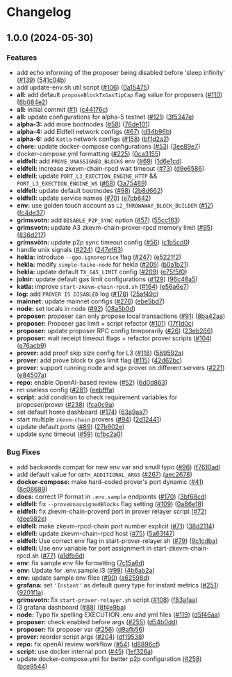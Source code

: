 # Changelog

## 1.0.0 (2024-05-30)


### Features

* add echo informing of the proposer being disabled before 'sleep infinity' ([#139](https://github.com/taikoxyz/simple-taiko-node/issues/139)) ([541c04b](https://github.com/taikoxyz/simple-taiko-node/commit/541c04b8348e2ad39b87dba3546aeebd9d604529))
* add update-env.sh util script ([#106](https://github.com/taikoxyz/simple-taiko-node/issues/106)) ([0a15475](https://github.com/taikoxyz/simple-taiko-node/commit/0a15475e43c6d68bf053cce1f0ed277cd9149ea8))
* **all:** add default `proposeBlockTxGasTipCap` flag value for proposers ([#110](https://github.com/taikoxyz/simple-taiko-node/issues/110)) ([6b084e2](https://github.com/taikoxyz/simple-taiko-node/commit/6b084e26be97b9c3566d94ed0eceaf33e88103e4))
* **all:** initial commit ([#1](https://github.com/taikoxyz/simple-taiko-node/issues/1)) ([c44176c](https://github.com/taikoxyz/simple-taiko-node/commit/c44176c6c5c017ceb5d945d3a8d348ee2b67d30a))
* **all:** update configurations for alpha-5 testnet ([#121](https://github.com/taikoxyz/simple-taiko-node/issues/121)) ([3f5347e](https://github.com/taikoxyz/simple-taiko-node/commit/3f5347e9a308ee37a3c7861d02b5705e7c4b66a7))
* **alpha-3:** add more bootnodes ([#58](https://github.com/taikoxyz/simple-taiko-node/issues/58)) ([76de101](https://github.com/taikoxyz/simple-taiko-node/commit/76de101a175c9185421da22579f90dabb9ea1f38))
* **alpha-4:** add Eldfell network configs ([#67](https://github.com/taikoxyz/simple-taiko-node/issues/67)) ([d34b96b](https://github.com/taikoxyz/simple-taiko-node/commit/d34b96b062d19a0562398202aca2b597e81f6a5b))
* **alpha-6:** add `Katla` network configs ([#158](https://github.com/taikoxyz/simple-taiko-node/issues/158)) ([bf1d2a2](https://github.com/taikoxyz/simple-taiko-node/commit/bf1d2a2b59bcdb6f702d3cb56ac6781ed134ea88))
* **chore:** update docker-compose configurations ([#53](https://github.com/taikoxyz/simple-taiko-node/issues/53)) ([3ee89e7](https://github.com/taikoxyz/simple-taiko-node/commit/3ee89e7bd47dfc0c640298641e434f253169eec9))
* docker-compose.yml formatting ([#225](https://github.com/taikoxyz/simple-taiko-node/issues/225)) ([0ca3155](https://github.com/taikoxyz/simple-taiko-node/commit/0ca3155fc29840857204e6c0a32e73eb6eafb78f))
* **eldfell:** add `PROVE_UNASSIGNED_BLOCKS` env ([#69](https://github.com/taikoxyz/simple-taiko-node/issues/69)) ([1d6e1cd](https://github.com/taikoxyz/simple-taiko-node/commit/1d6e1cd5be8fe55568ff349cf0ca3ef16440f835))
* **eldfell:** increase zkevm-chain-rpcd wait timeout ([#73](https://github.com/taikoxyz/simple-taiko-node/issues/73)) ([d9e6586](https://github.com/taikoxyz/simple-taiko-node/commit/d9e6586bbb941095e60ac6e506622d9a7139df2a))
* **eldfell:** update `PORT_L3_EXECTION_ENGINE_HTTP` && `PORT_L3_EXECTION_ENGINE_WS` ([#68](https://github.com/taikoxyz/simple-taiko-node/issues/68)) ([3a75489](https://github.com/taikoxyz/simple-taiko-node/commit/3a75489a28b3c3cde17462f0bd4fdef04a680c01))
* **eldfell:** update default bootnodes ([#98](https://github.com/taikoxyz/simple-taiko-node/issues/98)) ([2b8d662](https://github.com/taikoxyz/simple-taiko-node/commit/2b8d6620dc2e8ae146cc9812ca02fc9bfe96ad24))
* **eldfell:** update service names ([#70](https://github.com/taikoxyz/simple-taiko-node/issues/70)) ([e7cb642](https://github.com/taikoxyz/simple-taiko-node/commit/e7cb6425bbf7d1c5972888c33f1bd70d573c1c96))
* **env:** use golden touch account as `L2_THROWAWAY_BLOCK_BUILDER` ([#12](https://github.com/taikoxyz/simple-taiko-node/issues/12)) ([fc4de37](https://github.com/taikoxyz/simple-taiko-node/commit/fc4de37d2b16a9c3b2c2c963bf4809395cc7482f))
* **grimsvotn:** add `DISABLE_P2P_SYNC` option ([#57](https://github.com/taikoxyz/simple-taiko-node/issues/57)) ([55cc163](https://github.com/taikoxyz/simple-taiko-node/commit/55cc16384591b5b84f14f0ce3ea55a7a36125ebe))
* **grimsvotn:** update A3 zkevm-chain-prover-rpcd memory limit ([#95](https://github.com/taikoxyz/simple-taiko-node/issues/95)) ([836d217](https://github.com/taikoxyz/simple-taiko-node/commit/836d217185be902d769cff2f7a2b0ca536d75e44))
* **grímsvötn:** update p2p sync timeout config ([#56](https://github.com/taikoxyz/simple-taiko-node/issues/56)) ([c1b5cd0](https://github.com/taikoxyz/simple-taiko-node/commit/c1b5cd02bff6f8502b0a842ab2b89f72babfcbec))
* handle unix signals ([#224](https://github.com/taikoxyz/simple-taiko-node/issues/224)) ([247ef63](https://github.com/taikoxyz/simple-taiko-node/commit/247ef6382e17f9f1aa381440348dc4d13e3c2558))
* **hekla:** introduce `--gpo.ignoreprice` flag ([#247](https://github.com/taikoxyz/simple-taiko-node/issues/247)) ([e5221f2](https://github.com/taikoxyz/simple-taiko-node/commit/e5221f24a418cb6fa49b95a41c15edcedefa0779))
* **hekla:** modify `simple-taiko-node` for hekla  ([#205](https://github.com/taikoxyz/simple-taiko-node/issues/205)) ([b0a1b21](https://github.com/taikoxyz/simple-taiko-node/commit/b0a1b211a8d1e6610ea3ad8c31594faba4adc37d))
* **hekla:** update default `TX_GAS_LIMIT` config ([#209](https://github.com/taikoxyz/simple-taiko-node/issues/209)) ([e75f5f0](https://github.com/taikoxyz/simple-taiko-node/commit/e75f5f05027c59e17d0b31122119ede035f6f2b6))
* **jolnir:** update default gas limit configurations ([#129](https://github.com/taikoxyz/simple-taiko-node/issues/129)) ([96c48a5](https://github.com/taikoxyz/simple-taiko-node/commit/96c48a5b2c3a5b8f42e5a29305482de46644305b))
* **katla:** improve `start-zkevm-chain-rpcd.sh` ([#164](https://github.com/taikoxyz/simple-taiko-node/issues/164)) ([e56a6e7](https://github.com/taikoxyz/simple-taiko-node/commit/e56a6e754774f703817ea5213968c4c6f576bcd0))
* **log:** add `PROVER IS DISABLED` log ([#178](https://github.com/taikoxyz/simple-taiko-node/issues/178)) ([25af49c](https://github.com/taikoxyz/simple-taiko-node/commit/25af49c14687cc8345394f690f5c94ce8aa4c6ae))
* **mainnet:** update mainnet configs ([#276](https://github.com/taikoxyz/simple-taiko-node/issues/276)) ([ebe5bd7](https://github.com/taikoxyz/simple-taiko-node/commit/ebe5bd726915c3ff17c0f9c8b7f6c5f70e826515))
* **node:** set locals in node ([#92](https://github.com/taikoxyz/simple-taiko-node/issues/92)) ([08a5b0d](https://github.com/taikoxyz/simple-taiko-node/commit/08a5b0d132bd16646dc8c10ee575ed0978f45a4c))
* **proposer:** proposer can only propose local transactions ([#91](https://github.com/taikoxyz/simple-taiko-node/issues/91)) ([8ba42aa](https://github.com/taikoxyz/simple-taiko-node/commit/8ba42aa089d356ea61f882f9dfc2a0091bde2476))
* **proposer:** Proposer gas limit + script refactor ([#101](https://github.com/taikoxyz/simple-taiko-node/issues/101)) ([17f1d0c](https://github.com/taikoxyz/simple-taiko-node/commit/17f1d0c495e146b8668c77e6c225605f586da4c3))
* **proposer:** update proposer RPC config temporarily ([#26](https://github.com/taikoxyz/simple-taiko-node/issues/26)) ([23eb266](https://github.com/taikoxyz/simple-taiko-node/commit/23eb266addf42fdd9e80ca2c7d66e400fc38c5dd))
* **proposer:** wait receipt timeout flags + refactor prover scripts ([#104](https://github.com/taikoxyz/simple-taiko-node/issues/104)) ([e76acb9](https://github.com/taikoxyz/simple-taiko-node/commit/e76acb94f888863d825b2c3f6c5be1c393552cac))
* **prover:** add proof skip size config for L3 ([#118](https://github.com/taikoxyz/simple-taiko-node/issues/118)) ([569592a](https://github.com/taikoxyz/simple-taiko-node/commit/569592a0c3d404a3fbfba99668b2cddd3b379429))
* **prover:** add prove block tx gas limit flag  ([#115](https://github.com/taikoxyz/simple-taiko-node/issues/115)) ([42d62bc](https://github.com/taikoxyz/simple-taiko-node/commit/42d62bc24b074b5c3ccdc79b227963d4fbaee1d3))
* **prover:** support running node and sgx prover on different servers ([#221](https://github.com/taikoxyz/simple-taiko-node/issues/221)) ([e84507a](https://github.com/taikoxyz/simple-taiko-node/commit/e84507acf1a280b2838f66b00e1948eba88c0f0e))
* **repo:** enable OpenAI-based review ([#52](https://github.com/taikoxyz/simple-taiko-node/issues/52)) ([6d0d863](https://github.com/taikoxyz/simple-taiko-node/commit/6d0d863b1341ee158da946ffa2c78d08afcc65c6))
* rm useless config ([#281](https://github.com/taikoxyz/simple-taiko-node/issues/281)) ([eebfffa](https://github.com/taikoxyz/simple-taiko-node/commit/eebfffa82ff7c1a5eeddbd549cc7371914ed323a))
* **script:** add condition to check requirement variables for proposer/prover ([#238](https://github.com/taikoxyz/simple-taiko-node/issues/238)) ([fca0c9a](https://github.com/taikoxyz/simple-taiko-node/commit/fca0c9ae061085f4d11b1abf9452b71f9ed58cbd))
* set default home dashboard ([#174](https://github.com/taikoxyz/simple-taiko-node/issues/174)) ([63a9aa7](https://github.com/taikoxyz/simple-taiko-node/commit/63a9aa7010b81da18e2a68dda767bf66e2020f05))
* start multiple `zkevm-chain` provers ([#94](https://github.com/taikoxyz/simple-taiko-node/issues/94)) ([2d12441](https://github.com/taikoxyz/simple-taiko-node/commit/2d12441c0743192701443c86bd337f463d609376))
* update default ports ([#89](https://github.com/taikoxyz/simple-taiko-node/issues/89)) ([27b902e](https://github.com/taikoxyz/simple-taiko-node/commit/27b902eee8dab2d1c3dea3a6fbb32b1907f6ab5f))
* update sync timeout ([#59](https://github.com/taikoxyz/simple-taiko-node/issues/59)) ([cfbc2a0](https://github.com/taikoxyz/simple-taiko-node/commit/cfbc2a02b95304382c424dd2c752646799647bc8))


### Bug Fixes

* add backwards compat for new env var and small typo ([#96](https://github.com/taikoxyz/simple-taiko-node/issues/96)) ([f7610ad](https://github.com/taikoxyz/simple-taiko-node/commit/f7610ad4902c2d23df45deab8678fe8d66d1b71e))
* add default value for `GETH_ADDITIONAL_ARGS` ([#267](https://github.com/taikoxyz/simple-taiko-node/issues/267)) ([aec2678](https://github.com/taikoxyz/simple-taiko-node/commit/aec2678258dcd6d1272e6bbd9f023129f06931c9))
* **docker-compose:** make hard-coded prover's port dynamic ([#41](https://github.com/taikoxyz/simple-taiko-node/issues/41)) ([8c08689](https://github.com/taikoxyz/simple-taiko-node/commit/8c0868924adbb558fb2d6f2178923d95428b51d3))
* **docs:** correct IP format in `.env.sample` endpoints ([#170](https://github.com/taikoxyz/simple-taiko-node/issues/170)) ([3bf68cd](https://github.com/taikoxyz/simple-taiko-node/commit/3bf68cda84997082fb3ecdcc48d0aa668e4f9996))
* **eldfell:** fix `--proveUnassignedBlocks` flag setting ([#109](https://github.com/taikoxyz/simple-taiko-node/issues/109)) ([0a86e18](https://github.com/taikoxyz/simple-taiko-node/commit/0a86e18dfa0a038f8d36c8793870326e8fd4e96e))
* **eldfell:** fix zkevm-chain-proverd port in prover relayer script ([#72](https://github.com/taikoxyz/simple-taiko-node/issues/72)) ([dee982e](https://github.com/taikoxyz/simple-taiko-node/commit/dee982e27ee8a14dac09bb6b084fef804a8cd9d4))
* **eldfell:** make zkevm-rpcd-chain port number explicit ([#71](https://github.com/taikoxyz/simple-taiko-node/issues/71)) ([38d2114](https://github.com/taikoxyz/simple-taiko-node/commit/38d2114ca1e68a70e574f129c7fa3e02677d3904))
* **eldfell:** update zkevm-chain-rpcd host ([#75](https://github.com/taikoxyz/simple-taiko-node/issues/75)) ([5a63f47](https://github.com/taikoxyz/simple-taiko-node/commit/5a63f47ca5fce97fc32cfc05fbbb4ac8d3e39beb))
* **eldfell:** Use correct env flag in start-prover-relayer.sh ([#79](https://github.com/taikoxyz/simple-taiko-node/issues/79)) ([9c1cdba](https://github.com/taikoxyz/simple-taiko-node/commit/9c1cdba5d730ae3cc5ba50656d797e3db18d28b1))
* **eldfell:** Use env variable for port assignment in start-zkevm-chain-rpcd.sh ([#77](https://github.com/taikoxyz/simple-taiko-node/issues/77)) ([a1dfb6d](https://github.com/taikoxyz/simple-taiko-node/commit/a1dfb6d26fa35e43a9e81dca1f720d67224272a0))
* **env:** fix sample env file formatting ([7c15a6d](https://github.com/taikoxyz/simple-taiko-node/commit/7c15a6d790abd09471cc4aeb23bcc1144525b93e))
* **env:** Update for .env.sample.l3 ([#99](https://github.com/taikoxyz/simple-taiko-node/issues/99)) ([4b6ab2a](https://github.com/taikoxyz/simple-taiko-node/commit/4b6ab2af4020bbde30b0c863706e1c6e82c97b2d))
* **env:** update sample env files ([#90](https://github.com/taikoxyz/simple-taiko-node/issues/90)) ([a62598d](https://github.com/taikoxyz/simple-taiko-node/commit/a62598d7fb026fbf0fc9d07ba408ff98cde8942c))
* **grafana:** set `'Instant'` as default query type for instant metrics ([#251](https://github.com/taikoxyz/simple-taiko-node/issues/251)) ([9201f1a](https://github.com/taikoxyz/simple-taiko-node/commit/9201f1aabf73b6ee97cb093d3517cb634df43ee6))
* **grimsvotn:** fix `start-prover-relayer.sh` script ([#108](https://github.com/taikoxyz/simple-taiko-node/issues/108)) ([f83afaa](https://github.com/taikoxyz/simple-taiko-node/commit/f83afaa6936981e94cda328336db5a92641157f7))
* l3 grafana dashboard ([#88](https://github.com/taikoxyz/simple-taiko-node/issues/88)) ([8f4e9ba](https://github.com/taikoxyz/simple-taiko-node/commit/8f4e9bab90de80bdc886c2e32ef4b13ccc6d8333))
* **node:** Typo fix spelling EXECUTION .env and yml files ([#119](https://github.com/taikoxyz/simple-taiko-node/issues/119)) ([d5f46aa](https://github.com/taikoxyz/simple-taiko-node/commit/d5f46aab36f90d352b48929eeb91d19270525da3))
* **proposer:** check enabled before args ([#255](https://github.com/taikoxyz/simple-taiko-node/issues/255)) ([d54b0dd](https://github.com/taikoxyz/simple-taiko-node/commit/d54b0dd0205a2709b0505cf5cc791889a2cdbe7e))
* **proposer:** fix proposer var ([#256](https://github.com/taikoxyz/simple-taiko-node/issues/256)) ([d9afb56](https://github.com/taikoxyz/simple-taiko-node/commit/d9afb56f9beb7b8dc26d7f13c4d8795bede8f771))
* **prover:** reorder script args ([#204](https://github.com/taikoxyz/simple-taiko-node/issues/204)) ([df19538](https://github.com/taikoxyz/simple-taiko-node/commit/df19538417978c8f822fe1b71b46cbbd8a041ecf))
* **repo:** fix openAI review workflow ([#54](https://github.com/taikoxyz/simple-taiko-node/issues/54)) ([d8896cf](https://github.com/taikoxyz/simple-taiko-node/commit/d8896cf2c0e94fb1c0da36a1cb9b2df658f5c17e))
* **script:** use docker internal port ([#45](https://github.com/taikoxyz/simple-taiko-node/issues/45)) ([1ef326a](https://github.com/taikoxyz/simple-taiko-node/commit/1ef326a8afbdceee159f051b6c35d3277750cab0))
* update docker-compose.yml for better p2p configuration ([#258](https://github.com/taikoxyz/simple-taiko-node/issues/258)) ([bce9544](https://github.com/taikoxyz/simple-taiko-node/commit/bce95442c8e2840ece0daca4138eea26e8e50e22))
